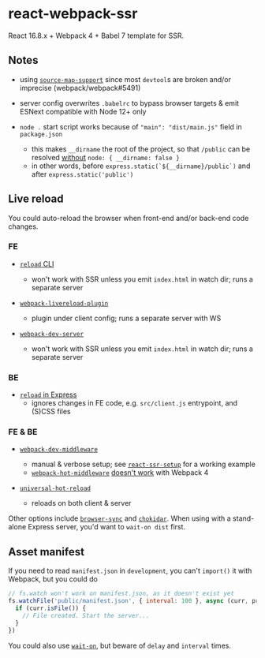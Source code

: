 # react-webpack-ssr

React 16.8.x + Webpack 4 + Babel 7 template for SSR.

## Notes

- using [`source-map-support`](https://github.com/evanw/node-source-map-support) since most `devtool`s are broken and/or imprecise (webpack/webpack#5491)

- server config overwrites `.babelrc` to bypass browser targets & emit ESNext compatible with Node 12+ only

- `node .` start script works because of `"main": "dist/main.js"` field in `package.json`
  - this makes `__dirname` the root of the project, so that `/public` can be resolved [without](https://github.com/webpack/webpack-dev-middleware/issues/189#issuecomment-310769620) `node: { __dirname: false }`
  - in other words, before ``express.static(`${__dirname}/public`)`` and after `express.static('public')`

## Live reload

You could auto-reload the browser when front-end and/or back-end code changes.

### FE

- [`reload` CLI](https://npm.im/reload#using-reload-as-a-command-line-application)
  - won't work with SSR unless you emit `index.html` in watch dir; runs a separate server

- [`webpack-livereload-plugin`](https://npm.im/webpack-livereload-plugin)
  - plugin under client config; runs a separate server with WS

- [`webpack-dev-server`](https://npm.im/webpack-dev-server)
  - won't work with SSR unless you emit `index.html` in watch dir; runs a separate server

### BE

- [`reload` in Express](https://npm.im/reload#using-reload-in-express)
  - ignores changes in FE code, e.g. `src/client.js` entrypoint, and (S)CSS files

### FE & BE

- [`webpack-dev-middleware`](https://npm.im/webpack-dev-middleware)
  - manual & verbose setup; see [`react-ssr-setup`](https://github.com/manuelbieh/react-ssr-setup) for a working example
  - [`webpack-hot-middleware`](https://npm.im/webpack-hot-middleware) [doesn't work](https://github.com/webpack-contrib/webpack-hot-middleware/issues/292) with Webpack 4

- [`universal-hot-reload`](https://npm.im/universal-hot-reload)
  - reloads on both client & server

Other options include [`browser-sync`](https://npm.im/browser-sync) and [`chokidar`](https://npm.im/chokidar). When using with a stand-alone Express server, you'd want to `wait-on dist` first.

## Asset manifest

If you need to read `manifest.json` in `development`, you can't `import()` it with Webpack, but you could do

```js
// fs.watch won't work on manifest.json, as it doesn't exist yet
fs.watchFile('public/manifest.json', { interval: 100 }, async (curr, prev) => {
  if (curr.isFile()) {
    // File created. Start the server...
  }
})
```

You could also use [`wait-on`](https://npm.im/wait-on#nodejs-api-usage), but beware of `delay` and `interval` times.
